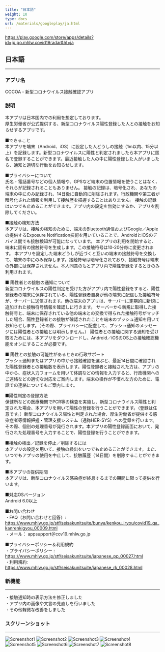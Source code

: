 ```yaml
---
title: "日本語"
weight: 10
type: docs
url: /materials/googleplay/ja.html
---
```


https://play.google.com/store/apps/details?id=jp.go.mhlw.covid19radar&hl=ja

## 日本語

----

### アプリ名
COCOA - 新型コロナウイルス接触確認アプリ

### 説明
本アプリは日本国内での利用を想定しております。  
厚生労働省が公式提供する、新型コロナウイルス陽性登録した人との接触をお知らせするアプリです。

■できること  
本アプリを端末（Android、iOS）に設定した人どうしの接触（1m以内、15分以上）を記録します。新型コロナウイルスに陽性と判定されましたら本アプリに匿名で登録することができます。最近接触した人の中に陽性登録した人がいましたら、通知と適切な行動をお知らせします。

■プライバシーについて  
氏名・電話番号などの個人情報や、GPSなど端末の位置情報を使うことはなく、それらが記録されることもありません。
接触の記録は、暗号化され、あなたの端末の中にのみ記録され、14日後に自動的に削除されます。行政機関や第三者が暗号化された情報を利用して接触歴を把握することはありません。
接触の記録はいつでも止めることができます。アプリ内の設定を無効にするか、アプリを削除してください。

■接触の検知方法  
本アプリは、接触の検知のために、端末のBluetooth通信およびGoogle／Appleの提供するExposure Notification技術を用いていることで、AndroidとiOSのデバイス間でも接触検知が可能になっています。
本アプリの利用を開始すると、端末に固有の接触符号を生成します。この接触符号は10-20分毎に変更されます。
本アプリを設定した端末どうしが近づくと互いの端末の接触符号を交換して、端末の中にのみ保存します。接触符号は暗号化されており、接触符号は端末の外部には保存されません。本人同意のもとアプリ内で陽性登録をするときのみ利用されます。

■ 陽性者との接触の通知について  
新型コロナウイルスの陽性判定を受けた方がアプリ内で陽性登録をすると、陽性登録者の端末に保存されている、陽性登録者自身が他の端末に配信した接触符号が、サーバーに送信されます。他の端末のアプリは、サーバーに定期的に新規に追加された接触符号情報を確認しに行きます。
サーバーから新規に取得した接触符号と、端末に保存されている他の端末との交換で得られた接触符号がマッチした場合、陽性登録者との接触が確認されたことを端末のプッシュ通知を用いてお知らせします。（その際、プライバシーに配慮して、プッシュ通知のメッセージには陽性者との接触とは明示しません。）
陽性者との接触に関する通知を受け取るためには、本アプリをダウンロードし、Android／iOSのOS上の接触確認機能をオンにすることが必要です。

■ 陽性との接触の可能性があるときの行政サポート  
プッシュ通知またはアプリの中から接触確認を選ぶと、最近14日間に確認された陽性登録者との接触数を表示します。陽性登録者と接触された方は、アプリの中から、症状入力フォームを用いて体調などの情報を入力すると、行政機関へのご連絡などの適切な対応をご案内します。端末の操作が不慣れな方のために、電話での連絡についてもご案内します。

■陽性判定の登録方法  
保健所などの医療機関でPCR等の検査を実施し、新型コロナウイルス陽性と判定された場合、本アプリを用いて陽性の登録を行うことができます。（登録は任意です。）新型コロナウイルス陽性と判定された場合、厚生労働省が提供する感染症者等情報把握・管理支援システム（通称HER-SYS）への登録を行います。その際、個別の処理番号が発行されます。本アプリの陽性登録画面において、発行された処理番号を入力することで、陽性登録を行うことができます。

■接触の検出／記録を停止／削除するには  
本アプリの設定を用いて、接触の検出をいつでも止めることができます。また、いつでもアプリの使用を中止して、接触履歴（14日間）を削除することができます。

■本アプリの提供期間  
本アプリは、新型コロナウイルス感染症が終息するまでの期間に限って提供を行います。

■対応OSバージョン  
Android 6.0以上

■お問い合わせ  
・FAQ（お問い合わせと回答）: https://www.mhlw.go.jp/stf/seisakunitsuite/bunya/kenkou_iryou/covid19_qa_kanrenkigyou_00009.html  
・メール： appsupport＠cov19.mhlw.go.jp  

■プライバシーポリシー＆利用規約  
・プライバシーポリシー : https://www.mhlw.go.jp/stf/seisakunitsuite/japanese_pp_00027.html  
・利用規約: https://www.mhlw.go.jp/stf/seisakunitsuite/japanese_rk_00028.html  


### 新機能

----

・接触通知時の表示方法を修正しました  
・アプリ内の画像や文言の見直しを行いました  
・その他軽微な改善をしました  

### スクリーンショット

----

![Screenshot1](/cocoa/materials/google_play/ja/screenshot1.webp)
![Screenshot2](/cocoa/materials/google_play/ja/screenshot2.webp)
![Screenshot3](/cocoa/materials/google_play/ja/screenshot3.webp)
![Screenshot4](/cocoa/materials/google_play/ja/screenshot4.webp)
![Screenshot5](/cocoa/materials/google_play/ja/screenshot5.webp)
![Screenshot6](/cocoa/materials/google_play/ja/screenshot6.webp)
![Screenshot7](/cocoa/materials/google_play/ja/screenshot7.webp)
![Screenshot8](/cocoa/materials/google_play/ja/screenshot8.webp)
